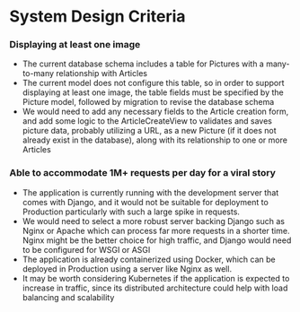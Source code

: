 # System Design Criteria

### Displaying at least one image
- The current database schema includes a table for Pictures with a many-to-many relationship with Articles
- The current model does not configure this table, so in order to support displaying at least one image,
the table fields must be specified by the Picture model, followed by migration to revise the database schema
- We would need to add any necessary fields to the Article creation form, and add some logic to the ArticleCreateView to validates and saves picture data, probably utilizing a URL, as a new Picture (if it does not already exist in the database), along with its relationship to one or more Articles 

### Able to accommodate 1M+ requests per day for a viral story
- The application is currently running with the development server that comes with Django, and it would not be suitable for deployment to Production particularly with such a large spike in requests.
- We would need to select a more robust server backing Django such as Nginx or Apache which can process far more requests in a shorter time. Nginx might be the better choice for high traffic, and Django would need to be configured for WSGI or ASGI
- The application is already containerized using Docker, which can be deployed in Production using a server like Nginx as well. 
- It may be worth considering Kubernetes if the application is expected to increase in traffic, since its distributed architecture could help with load balancing and scalability
